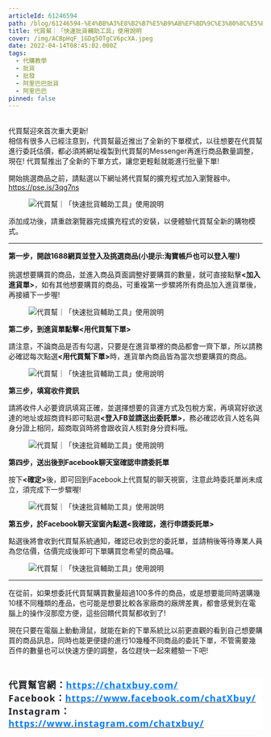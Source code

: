 ```yaml
---
articleId: 61246594
path: /blog/61246594-%E4%BB%A3%E8%B2%B7%E5%B9%AB%EF%BD%9C%E3%80%8C%E5%BF%AB%E9%80%9F%E6%89%B9%E8%B2%A8%E8%BC%94%E5%8A%A9%E5%B7%A5%E5%85%B7%E3%80%8D%E4%BD%BF%E7%94%A8%E8%AA%AA%E6%98%8E
title: 代買幫｜「快速批貨輔助工具」使用說明
cover: /img/ACBpHqF_1GDg5OTgCV6pcXA.jpeg
date: 2022-04-14T08:45:02.000Z
tags:
  - 代購教學
  - 批貨
  - 批發
  - 阿里巴巴批貨
  - 阿里巴巴
pinned: false
---
```

  <section class="section section--body" name="88f6">
<div class="section-divider"><br>
代買幫迎來首次重大更新!<br>
相信有很多人已經注意到，代買幫最近推出了全新的下單模式，以往想要在代買幫進行委託估價，都必須將網址複製到代買幫的Messenger再進行商品數量調整，現在! 代買幫推出了全新的下單方式，讓您更輕鬆就能進行批量下單!</div>

<div class="section-content">
<div class="section-inner sectionLayout--insetColumn">
<p class="graf graf--p" name="adf7">開始挑選商品之前，請點選以下網址將代買幫的擴充程式加入瀏覽器中。<br>
<a class="markup--anchor markup--p-anchor" data-href="https://pse.is/3qg7ns" href="https://pse.is/3qg7ns" rel="noopener" target="_blank">https://pse.is/3qg7ns</a></p>

<figure class="graf graf--figure" name="40d0"><img alt="代買幫｜「快速批貨輔助工具」使用說明" class="graf-image" data-height="809" data-image-id="1*CBpHqF_1GDg5OTgCV6pcXA.jpeg" data-is-featured="true" data-width="1083" src="/img/1*CBpHqF_1GDg5OTgCV6pcXA.jpeg" title="代買幫｜「快速批貨輔助工具」使用說明"></figure>

<p class="graf graf--p" name="aad5">添加成功後，請重啟瀏覽器完成擴充程式的安裝，以便體驗代買幫全新的購物模式。</p>
</div>
</div>
</section>

<section class="section section--body" name="4b3e">
<div class="section-divider">
<hr class="section-divider"></div>

<div class="section-content">
<div class="section-inner sectionLayout--insetColumn">
<p class="graf graf--p" name="6d9d"><strong class="markup--p-strong markup--strong">第一步，開啟1688網頁並登入及挑選商品(小提示:淘寶帳戶也可以登入喔!)</strong><br>
<br>
挑選想要購買的商品，並進入商品頁面調整好要購買的數量，就可直接點擊<strong class="markup--p-strong markup--strong">&lt;加入進貨單&gt;</strong>，如有其他想要購買的商品，可重複第一步驟將所有商品加入進貨單後，再接續下一步喔!</p>

<figure class="graf graf--figure" name="f7c9"><img alt="代買幫｜「快速批貨輔助工具」使用說明" class="graf-image" data-height="800" data-image-id="1*4L3PUD7hRtWUKc6jnuOiig.jpeg" data-width="1280" src="/img/1*4L3PUD7hRtWUKc6jnuOiig.jpeg" title="代買幫｜「快速批貨輔助工具」使用說明"></figure>

<p class="graf graf--p" name="83aa"><strong class="markup--p-strong markup--strong">第二步，到進貨單點擊&lt;用代買幫下單&gt;</strong></p>

<p class="graf graf--p" name="83aa">請注意，不論商品是否有勾選，只要是在進貨單裡的商品都會一齊下單，所以請務必確認每次點選<strong class="markup--p-strong markup--strong">&lt;用代買幫下單&gt;</strong>時，進貨單內商品皆為當次想要購買的商品。</p>

<figure class="graf graf--figure" name="f56f"><img alt="代買幫｜「快速批貨輔助工具」使用說明" class="graf-image" data-height="800" data-image-id="1*fVgiuDso6kkWuVcQbW8lZw.jpeg" data-width="1280" src="/img/1*fVgiuDso6kkWuVcQbW8lZw.jpeg" title="代買幫｜「快速批貨輔助工具」使用說明"></figure>

<p class="graf graf--p" name="19b0"><strong class="markup--p-strong markup--strong">第三步，填寫收件資訊</strong></p>

<p class="graf graf--p" name="06bd">請將收件人必要資訊填寫正確，並選擇想要的貨運方式及包稅方案，再填寫好欲送達的地址或超商資料即可點選<strong class="markup--p-strong markup--strong">&lt;登入FB並請送出委託單&gt;</strong>，務必確認收貨人姓名與身分證上相同，超商取貨時將會跟收貨人核對身分資料哦。</p>

<figure class="graf graf--figure" name="1200"><img alt="代買幫｜「快速批貨輔助工具」使用說明" class="graf-image" data-height="800" data-image-id="1*u7VqZHeLAa6179-0wsPLvQ.jpeg" data-width="1280" src="/img/1*u7VqZHeLAa6179-0wsPLvQ.jpeg" title="代買幫｜「快速批貨輔助工具」使用說明"></figure>

<p class="graf graf--p" name="6ea8"><strong class="markup--p-strong markup--strong">第四步，送出後到Facebook聊天室確認申請委託單</strong></p>

<p class="graf graf--p" name="bca7">按下<strong class="markup--p-strong markup--strong">&lt;確定&gt;</strong>後，即可回到Facebook上代買幫的聊天視窗，注意此時委託單尚未成立，須完成下一步驟喔!</p>

<figure class="graf graf--figure" name="22a6"><img alt="代買幫｜「快速批貨輔助工具」使用說明" class="graf-image" data-height="800" data-image-id="1*XwMzKPcpksveGtriMEgC0w.jpeg" data-width="1280" src="/img/1*XwMzKPcpksveGtriMEgC0w.jpeg" title="代買幫｜「快速批貨輔助工具」使用說明"></figure>

<p class="graf graf--p" name="373b"><strong class="markup--p-strong markup--strong">第五步，於Facebook聊天室窗內點選&lt;我確認，進行申請委託單&gt;</strong></p>

<p class="graf graf--p" name="b6d9">點選後將會收到代買幫系統通知，確認已收到您的委託單，並請稍後等待專業人員為您估價，估價完成後即可下單購買您希望的商品囉。</p>

<figure class="graf graf--figure" name="9e3d"><img alt="代買幫｜「快速批貨輔助工具」使用說明" class="graf-image" data-height="800" data-image-id="1*pVI2RRdDkM6y5ZKSv_7ToA.jpeg" data-width="1280" src="/img/1*pVI2RRdDkM6y5ZKSv_7ToA.jpeg" title="代買幫｜「快速批貨輔助工具」使用說明"></figure>
</div>
</div>
</section>

<section class="section section--body" name="3ddd">
<div class="section-divider">
<hr class="section-divider"></div>

<div class="section-content">
<div class="section-inner sectionLayout--insetColumn">
<p class="graf graf--p" name="f8f0">在從前，如果想委託代買幫購買數量超過100多件的商品，或是想要能同時選購幾10樣不同種類的產品，也可能是想要比較各家廠商的廠牌差異，都會感覺到在電腦上的操作沒那麼方便，這些回饋代買幫都收到了!</p>

<p class="graf graf--p" name="e4c8">現在只要在電腦上動動滑鼠，就能在新的下單系統比以前更直觀的看到自己想要購買的商品訊息，同時也能更便捷的進行10幾種不同商品的委託下單，不管需要幾百件的數量也可以快速方便的調整，各位趕快一起來體驗一下吧!</p>

<p class="graf graf--p" name="e4c8">&nbsp;</p>

<h2 style="margin: 0.5em 0px; padding: 0px; border: 0px; font-style: normal; font-variant-ligatures: normal; font-variant-caps: normal; font-variant-numeric: inherit; font-variant-east-asian: inherit; font-variant-alternates: inherit; font-variant-position: inherit; font-weight: 700; font-stretch: inherit; font-size: 1.3rem; line-height: inherit; font-family: &quot;Noto Sans TC&quot;, 微軟正黑體, sans-serif; font-optical-sizing: inherit; font-kerning: inherit; font-feature-settings: inherit; font-variation-settings: inherit; vertical-align: baseline; color: rgb(40, 40, 40); letter-spacing: 1px; orphans: 2; text-align: start; text-indent: 0px; text-transform: none; widows: 2; word-spacing: 0px; -webkit-text-stroke-width: 0px; white-space: normal; background-color: rgb(255, 255, 255); text-decoration-thickness: initial; text-decoration-style: initial; text-decoration-color: initial;"><strong style="-webkit-text-stroke-width:0px; background-color:rgb(255, 255, 255); border:0px; color:rgb(52, 52, 52); font-family:noto sans tc,微軟正黑體,sans-serif; font-feature-settings:inherit; font-kerning:inherit; font-optical-sizing:inherit; font-size:18px; font-stretch:inherit; font-style:normal; font-variant-alternates:inherit; font-variant-caps:normal; font-variant-east-asian:inherit; font-variant-ligatures:normal; font-variant-numeric:inherit; font-variant-position:inherit; font-variation-settings:inherit; font-weight:700; letter-spacing:1px; line-height:inherit; margin:0px; orphans:2; padding:0px; text-align:start; text-decoration-color:initial; text-decoration-style:initial; text-decoration-thickness:initial; text-indent:0px; text-transform:none; vertical-align:baseline; white-space:normal; widows:2; word-spacing:0px"><span style="background:white; border:0px; font:inherit; margin:0px; padding:0px; vertical-align:baseline"><span style="border:0px; color:rgb(33, 37, 41); font:inherit; margin:0px; padding:0px; vertical-align:baseline"><span style="border:0px; font-family:新細明體,serif; font-feature-settings:inherit; font-kerning:inherit; font-optical-sizing:inherit; font-size:inherit; font-stretch:inherit; font-style:inherit; font-variant:inherit; font-variation-settings:inherit; font-weight:inherit; line-height:inherit; margin:0px; padding:0px; vertical-align:baseline">代買幫官網：</span></span></span></strong><strong style="-webkit-text-stroke-width:0px; background-color:rgb(255, 255, 255); border:0px; color:rgb(52, 52, 52); font-family:noto sans tc,微軟正黑體,sans-serif; font-feature-settings:inherit; font-kerning:inherit; font-optical-sizing:inherit; font-size:18px; font-stretch:inherit; font-style:normal; font-variant-alternates:inherit; font-variant-caps:normal; font-variant-east-asian:inherit; font-variant-ligatures:normal; font-variant-numeric:inherit; font-variant-position:inherit; font-variation-settings:inherit; font-weight:700; letter-spacing:1px; line-height:inherit; margin:0px; orphans:2; padding:0px; text-align:start; text-decoration-color:initial; text-decoration-style:initial; text-decoration-thickness:initial; text-indent:0px; text-transform:none; vertical-align:baseline; white-space:normal; widows:2; word-spacing:0px"><span style="background:white; border:0px; font:inherit; margin:0px; padding:0px; vertical-align:baseline"><span style="border:0px; color:rgb(0, 123, 255); font:inherit; margin:0px; padding:0px; vertical-align:baseline"><span style="border:0px; font-family:segoe ui,sans-serif; font-feature-settings:inherit; font-kerning:inherit; font-optical-sizing:inherit; font-size:inherit; font-stretch:inherit; font-style:inherit; font-variant:inherit; font-variation-settings:inherit; font-weight:inherit; line-height:inherit; margin:0px; padding:0px; vertical-align:baseline"><a data-href="https://chatxbuy.weebly.com/" href="https://chatxbuy.weebly.com/" rel="nofollow ugc noreferrer noopener" style="margin: 0px; padding: 0px; border: 0px; font-style: inherit; font-variant-ligatures: normal; font-variant-caps: normal; font-variant-numeric: inherit; font-variant-east-asian: inherit; font-variant-alternates: inherit; font-variant-position: inherit; font-weight: inherit; font-stretch: inherit; font-size: inherit; line-height: inherit; font-family: inherit; font-optical-sizing: inherit; font-kerning: inherit; font-feature-settings: inherit; font-variation-settings: inherit; vertical-align: baseline; color: var(--primary-color); text-decoration: underline; box-sizing: border-box; orphans: 2; widows: 2; -webkit-text-stroke-width: 0px; word-spacing: 0px;"><span style="border:0px; font:inherit; margin:0px; padding:0px; text-decoration:none; vertical-align:baseline"><span style="border:0px; color:rgb(0, 123, 255); font:inherit; margin:0px; padding:0px; vertical-align:baseline">https://chatxbuy.com/</span></span></a></span></span></span></strong><br style="color: rgb(52, 52, 52); font-family: &quot;Noto Sans TC&quot;, 微軟正黑體, sans-serif; font-size: 18px; font-style: normal; font-variant-ligatures: normal; font-variant-caps: normal; font-weight: 400; letter-spacing: 1px; orphans: 2; text-align: start; text-indent: 0px; text-transform: none; widows: 2; word-spacing: 0px; -webkit-text-stroke-width: 0px; white-space: normal; background-color: rgb(255, 255, 255); text-decoration-thickness: initial; text-decoration-style: initial; text-decoration-color: initial;">
<span style="-webkit-text-stroke-width:0px; background-color:rgb(255, 255, 255); border:0px; color:rgb(33, 37, 41); font-family:noto sans tc,微軟正黑體,sans-serif; font-feature-settings:inherit; font-kerning:inherit; font-optical-sizing:inherit; font-size:18px; font-stretch:inherit; font-style:normal; font-variant-alternates:inherit; font-variant-caps:normal; font-variant-east-asian:inherit; font-variant-ligatures:normal; font-variant-numeric:inherit; font-variant-position:inherit; font-variation-settings:inherit; font-weight:400; letter-spacing:1px; line-height:inherit; margin:0px; orphans:2; padding:0px; text-align:start; text-decoration-color:initial; text-decoration-style:initial; text-decoration-thickness:initial; text-indent:0px; text-transform:none; vertical-align:baseline; white-space:normal; widows:2; word-spacing:0px"><span style="border:0px; font-family:segoe ui,sans-serif; font-feature-settings:inherit; font-kerning:inherit; font-optical-sizing:inherit; font-size:inherit; font-stretch:inherit; font-style:inherit; font-variant:inherit; font-variation-settings:inherit; font-weight:inherit; line-height:inherit; margin:0px; padding:0px; vertical-align:baseline"><strong style="-webkit-text-stroke-width:0px; border:0px; box-sizing:border-box; font-family:inherit; font-feature-settings:inherit; font-kerning:inherit; font-optical-sizing:inherit; font-size:inherit; font-stretch:inherit; font-style:inherit; font-variant-alternates:inherit; font-variant-caps:normal; font-variant-east-asian:inherit; font-variant-ligatures:normal; font-variant-numeric:inherit; font-variant-position:inherit; font-variation-settings:inherit; font-weight:700; line-height:inherit; margin:0px; orphans:2; padding:0px; text-decoration-style:initial; text-decoration-thickness:initial; vertical-align:baseline; widows:2; word-spacing:0px"><span style="background:white; border:0px; font:inherit; margin:0px; padding:0px; vertical-align:baseline"><span style="border:0px; font-family:segoe ui,sans-serif; font-feature-settings:inherit; font-kerning:inherit; font-optical-sizing:inherit; font-size:inherit; font-stretch:inherit; font-style:inherit; font-variant:inherit; font-variation-settings:inherit; font-weight:inherit; line-height:inherit; margin:0px; padding:0px; vertical-align:baseline">Facebook</span></span></strong></span></span><strong style="-webkit-text-stroke-width:0px; background-color:rgb(255, 255, 255); border:0px; color:rgb(52, 52, 52); font-family:noto sans tc,微軟正黑體,sans-serif; font-feature-settings:inherit; font-kerning:inherit; font-optical-sizing:inherit; font-size:18px; font-stretch:inherit; font-style:normal; font-variant-alternates:inherit; font-variant-caps:normal; font-variant-east-asian:inherit; font-variant-ligatures:normal; font-variant-numeric:inherit; font-variant-position:inherit; font-variation-settings:inherit; font-weight:700; letter-spacing:1px; line-height:inherit; margin:0px; orphans:2; padding:0px; text-align:start; text-decoration-color:initial; text-decoration-style:initial; text-decoration-thickness:initial; text-indent:0px; text-transform:none; vertical-align:baseline; white-space:normal; widows:2; word-spacing:0px"><span style="background:white; border:0px; font:inherit; margin:0px; padding:0px; vertical-align:baseline"><span style="border:0px; color:rgb(33, 37, 41); font:inherit; margin:0px; padding:0px; vertical-align:baseline"><span style="border:0px; font-family:新細明體,serif; font-feature-settings:inherit; font-kerning:inherit; font-optical-sizing:inherit; font-size:inherit; font-stretch:inherit; font-style:inherit; font-variant:inherit; font-variation-settings:inherit; font-weight:inherit; line-height:inherit; margin:0px; padding:0px; vertical-align:baseline">：</span></span></span></strong><a data-href="https://www.facebook.com/chatXbuy/" href="https://www.facebook.com/chatXbuy/" rel="nofollow ugc noreferrer noopener" style="margin: 0px; padding: 0px; border: 0px; font-style: normal; font-variant-ligatures: normal; font-variant-caps: normal; font-variant-numeric: inherit; font-variant-east-asian: inherit; font-variant-alternates: inherit; font-variant-position: inherit; font-weight: 400; font-stretch: inherit; font-size: 18px; line-height: inherit; font-family: &quot;Noto Sans TC&quot;, 微軟正黑體, sans-serif; font-optical-sizing: inherit; font-kerning: inherit; font-feature-settings: inherit; font-variation-settings: inherit; vertical-align: baseline; color: var(--primary-color); text-decoration: underline; letter-spacing: 1px; orphans: 2; text-align: start; text-indent: 0px; text-transform: none; widows: 2; word-spacing: 0px; -webkit-text-stroke-width: 0px; white-space: normal; background-color: rgb(255, 255, 255); box-sizing: border-box;" target="_blank"><strong style="border:0px; box-sizing:border-box; font-family:inherit; font-feature-settings:inherit; font-kerning:inherit; font-optical-sizing:inherit; font-size:inherit; font-stretch:inherit; font-style:inherit; font-variant:inherit; font-variation-settings:inherit; font-weight:700; line-height:inherit; margin:0px; padding:0px; vertical-align:baseline"><span style="background:white; border:0px; font:inherit; margin:0px; padding:0px; text-decoration:none; vertical-align:baseline"><span style="border:0px; color:rgb(0, 123, 255); font:inherit; margin:0px; padding:0px; vertical-align:baseline"><span style="border:0px; font-family:segoe ui,sans-serif; font-feature-settings:inherit; font-kerning:inherit; font-optical-sizing:inherit; font-size:inherit; font-stretch:inherit; font-style:inherit; font-variant:inherit; font-variation-settings:inherit; font-weight:inherit; line-height:inherit; margin:0px; padding:0px; vertical-align:baseline">https://www.facebook.com/chatXbuy/</span></span></span></strong></a><br style="color: rgb(52, 52, 52); font-family: &quot;Noto Sans TC&quot;, 微軟正黑體, sans-serif; font-size: 18px; font-style: normal; font-variant-ligatures: normal; font-variant-caps: normal; font-weight: 400; letter-spacing: 1px; orphans: 2; text-align: start; text-indent: 0px; text-transform: none; widows: 2; word-spacing: 0px; -webkit-text-stroke-width: 0px; white-space: normal; background-color: rgb(255, 255, 255); text-decoration-thickness: initial; text-decoration-style: initial; text-decoration-color: initial; box-sizing: border-box;">
<span style="-webkit-text-stroke-width:0px; background-color:rgb(255, 255, 255); border:0px; color:rgb(33, 37, 41); font-family:noto sans tc,微軟正黑體,sans-serif; font-feature-settings:inherit; font-kerning:inherit; font-optical-sizing:inherit; font-size:18px; font-stretch:inherit; font-style:normal; font-variant-alternates:inherit; font-variant-caps:normal; font-variant-east-asian:inherit; font-variant-ligatures:normal; font-variant-numeric:inherit; font-variant-position:inherit; font-variation-settings:inherit; font-weight:400; letter-spacing:1px; line-height:inherit; margin:0px; orphans:2; padding:0px; text-align:start; text-decoration-color:initial; text-decoration-style:initial; text-decoration-thickness:initial; text-indent:0px; text-transform:none; vertical-align:baseline; white-space:normal; widows:2; word-spacing:0px"><span style="border:0px; font-family:segoe ui,sans-serif; font-feature-settings:inherit; font-kerning:inherit; font-optical-sizing:inherit; font-size:inherit; font-stretch:inherit; font-style:inherit; font-variant:inherit; font-variation-settings:inherit; font-weight:inherit; line-height:inherit; margin:0px; padding:0px; vertical-align:baseline"><strong style="-webkit-text-stroke-width:0px; border:0px; box-sizing:border-box; font-family:inherit; font-feature-settings:inherit; font-kerning:inherit; font-optical-sizing:inherit; font-size:inherit; font-stretch:inherit; font-style:inherit; font-variant-alternates:inherit; font-variant-caps:normal; font-variant-east-asian:inherit; font-variant-ligatures:normal; font-variant-numeric:inherit; font-variant-position:inherit; font-variation-settings:inherit; font-weight:700; line-height:inherit; margin:0px; orphans:2; padding:0px; text-decoration-style:initial; text-decoration-thickness:initial; vertical-align:baseline; widows:2; word-spacing:0px"><span style="background:white; border:0px; font:inherit; margin:0px; padding:0px; vertical-align:baseline"><span style="border:0px; font-family:segoe ui,sans-serif; font-feature-settings:inherit; font-kerning:inherit; font-optical-sizing:inherit; font-size:inherit; font-stretch:inherit; font-style:inherit; font-variant:inherit; font-variation-settings:inherit; font-weight:inherit; line-height:inherit; margin:0px; padding:0px; vertical-align:baseline">Instagram</span></span></strong></span></span><strong style="-webkit-text-stroke-width:0px; background-color:rgb(255, 255, 255); border:0px; color:rgb(52, 52, 52); font-family:noto sans tc,微軟正黑體,sans-serif; font-feature-settings:inherit; font-kerning:inherit; font-optical-sizing:inherit; font-size:18px; font-stretch:inherit; font-style:normal; font-variant-alternates:inherit; font-variant-caps:normal; font-variant-east-asian:inherit; font-variant-ligatures:normal; font-variant-numeric:inherit; font-variant-position:inherit; font-variation-settings:inherit; font-weight:700; letter-spacing:1px; line-height:inherit; margin:0px; orphans:2; padding:0px; text-align:start; text-decoration-color:initial; text-decoration-style:initial; text-decoration-thickness:initial; text-indent:0px; text-transform:none; vertical-align:baseline; white-space:normal; widows:2; word-spacing:0px"><span style="background:white; border:0px; font:inherit; margin:0px; padding:0px; vertical-align:baseline"><span style="border:0px; color:rgb(33, 37, 41); font:inherit; margin:0px; padding:0px; vertical-align:baseline"><span style="border:0px; font-family:新細明體,serif; font-feature-settings:inherit; font-kerning:inherit; font-optical-sizing:inherit; font-size:inherit; font-stretch:inherit; font-style:inherit; font-variant:inherit; font-variation-settings:inherit; font-weight:inherit; line-height:inherit; margin:0px; padding:0px; vertical-align:baseline">：</span></span></span></strong><a data-href="https://www.instagram.com/chatxbuy/" href="https://www.instagram.com/chatxbuy/" rel="nofollow ugc noreferrer noopener" style="margin: 0px; padding: 0px; border: 0px; font-style: normal; font-variant-ligatures: normal; font-variant-caps: normal; font-variant-numeric: inherit; font-variant-east-asian: inherit; font-variant-alternates: inherit; font-variant-position: inherit; font-weight: 400; font-stretch: inherit; font-size: 18px; line-height: inherit; font-family: &quot;Noto Sans TC&quot;, 微軟正黑體, sans-serif; font-optical-sizing: inherit; font-kerning: inherit; font-feature-settings: inherit; font-variation-settings: inherit; vertical-align: baseline; color: var(--primary-color); text-decoration: underline; letter-spacing: 1px; orphans: 2; text-align: start; text-indent: 0px; text-transform: none; widows: 2; word-spacing: 0px; -webkit-text-stroke-width: 0px; white-space: normal; background-color: rgb(255, 255, 255); box-sizing: border-box;" target="_blank"><strong style="border:0px; box-sizing:border-box; font-family:inherit; font-feature-settings:inherit; font-kerning:inherit; font-optical-sizing:inherit; font-size:inherit; font-stretch:inherit; font-style:inherit; font-variant:inherit; font-variation-settings:inherit; font-weight:700; line-height:inherit; margin:0px; padding:0px; vertical-align:baseline"><span style="background:white; border:0px; font:inherit; margin:0px; padding:0px; text-decoration:none; vertical-align:baseline"><span style="border:0px; color:rgb(0, 123, 255); font:inherit; margin:0px; padding:0px; vertical-align:baseline"><span style="border:0px; font-family:segoe ui,sans-serif; font-feature-settings:inherit; font-kerning:inherit; font-optical-sizing:inherit; font-size:inherit; font-stretch:inherit; font-style:inherit; font-variant:inherit; font-variation-settings:inherit; font-weight:inherit; line-height:inherit; margin:0px; padding:0px; vertical-align:baseline">https://www.instagram.com/chatxbuy/</span></span></span></strong></a></h2>
</div>
</div>
</section>

  
